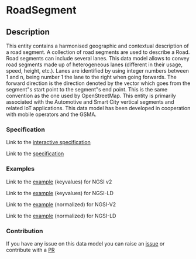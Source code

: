 # RoadSegment

## Description 

This entity contains a harmonised geographic and contextual description of a
road segment. A collection of road segments are used to describe a Road.
Road segments can include several lanes. This data model allows to convey
road segments made up of heterogeneous lanes (different in their usage,
speed, height, etc.). Lanes are identified by using integer numbers between
1 and n, being number 1 the lane to the right when going forwards. The
forward direction is the direction denoted by the vector which goes from the
segment"s start point to the segment"s end point. This is the same
convention as the one used by OpenStreetMap. This entity is primarily
associated with the Automotive and Smart City vertical segments and related
IoT applications. This data model has been developed in cooperation with
mobile operators and the GSMA.

### Specification

Link to the [interactive specification](https://swagger.lab.fiware.org/?url=https://smart-data-models.github.io/dataModel.Transportation/RoadSegment/swagger.yaml)

Link to the [specification](https://github.com/smart-data-models/dataModel.Transportation/blob/master/RoadSegment/doc/spec.md)
### Examples

Link to the [example](https://smart-data-models.github.io/dataModel.Transportation/RoadSegment/examples/example.json) (keyvalues) for NGSI v2

Link to the [example](https://smart-data-models.github.io/dataModel.Transportation/RoadSegment/examples/example.jsonld) (keyvalues) for NGSI-LD

Link to the [example](https://smart-data-models.github.io/dataModel.Transportation/RoadSegment/examples/example-normalized.json) (normalized) for NGSI-V2

Link to the [example](https://smart-data-models.github.io/dataModel.Transportation/RoadSegment/examples/example-normalized.jsonld) (normalized) for NGSI-LD
### Contribution

 If you have any issue on this data model you can raise an [issue](https://github.com/smart-data-models/dataModel.Transportation/issues)  or contribute with a [PR](https://github.com/smart-data-models/dataModel.Transportation/pulls)